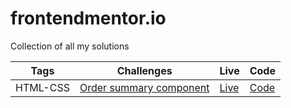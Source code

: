 # frontendmentor.io

Collection of all my solutions

| Tags | Challenges | Live | Code |
| --- | --- | --- | --- |
| HTML-CSS | [Order summary component](https://www.frontendmentor.io/challenges/order-summary-component-QlPmajDUj) | [Live](https://order-summary-component-magocbi.netlify.app) | [Code](https://github.com/magocbi/fem-order-summary) |
